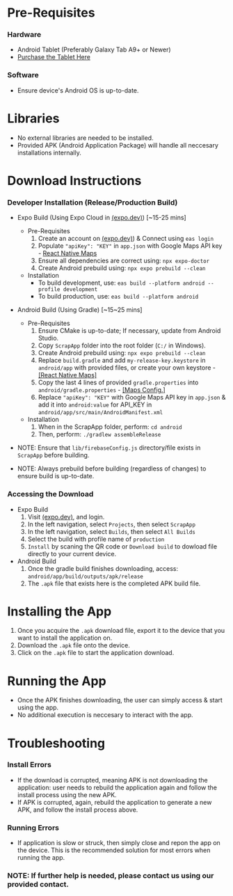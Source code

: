 # Pre-Requisites
### Hardware
  - Android Tablet (Preferably Galaxy Tab A9+ or Newer) <br>
  - [Purchase the Tablet Here](https://www.amazon.com/SAMSUNG-Android-Speakers-Upgraded-Graphite/dp/B0CLF3VPMV?tag=googhydr-20&source=dsa&hvcampaign=electronics&gbraid=0AAAAA-b0EosaL1JePXRt0olLzoyRqaGP6&gclid=Cj0KCQjw2ZfABhDBARIsAHFTxGzHadUVNLCBMxvn6oQlxMN39TdUmvcu2mOzkYthpyO7RDxR7TaJ8QcaAm2YEALw_wcB&th=1)
### Software
  - Ensure device's Android OS is up-to-date.

# Libraries
- No external libraries are needed to be installed.
- Provided APK (Android Application Package) will handle all neccesary installations internally.

# Download Instructions
### Developer Installation (Release/Production Build)
<!-- Assuming you have all the necessary modules and ADK installed. -->
- Expo Build (Using Expo Cloud in [(expo.dev)](https://expo.dev)) [~15-25 mins]
  - Pre-Requisites
    1. Create an account on [(expo.dev)](https://expo.dev)) & Connect using `eas login`
    2. Populate `"apiKey": "KEY"` in `app.json` with Google Maps API key - [React Native Maps](https://docs.expo.dev/versions/latest/sdk/map-view/#create-an-api-key)
    3. Ensure all dependencies are correct using: `npx expo-doctor`
    4. Create Android prebuild using: `npx expo prebuild --clean`
  - Installation
    - To build development, use: `eas build --platform android --profile development`
    - To build production, use: `eas build --platform android`

- Android Build (Using Gradle) [~15~25 mins]
  - Pre-Requisites
    1. Ensure CMake is up-to-date; If necessary, update from Android Studio.
    2. Copy `ScrapApp` folder into the root folder (`C:/` in Windows).
    3. Create Android prebuild using: `npx expo prebuild --clean`
    4. Replace `build.gradle` and add `my-release-key.keystore` in `android/app` with provided files, or create your own keystore - [[React Native Maps]](https://docs.expo.dev/versions/latest/sdk/map-view/#create-an-api-key)
    5. Copy the last 4 lines of provided `gradle.properties` into `android/gradle.properties` - [[Maps Config.]](https://docs.expo.dev/guides/local-app-production/)
    6. Replace `"apiKey": "KEY"` with Google Maps API key in `app.json` & add it into `android:value` for API_KEY in `android/app/src/main/AndroidManifest.xml` 
  - Installation
      1. When in the ScrapApp folder, perform: `cd android`
      2. Then, perform: `./gradlew assembleRelease`

- NOTE: Ensure that `lib/firebaseConfig.js` directory/file exists in `ScrapApp` before building.
- NOTE: Always prebuild before building (regardless of changes) to ensure build is up-to-date.
### Accessing the Download
- Expo Build
  1. Visit [(expo.dev)](https://expo.dev), and login.
  2. In the left navigation, select `Projects`, then select `ScrapApp`
  3. In the left navigation, select `Builds`, then select `All Builds`
  4. Select the build with profile name of `production`
  5. `Install` by scaning the QR code or `Download build` to dowload file directly to your current device.
- Android Build
  1. Once the gradle build finishes downloading, access: `android/app/build/outputs/apk/release`
  2. The `.apk` file that exists here is the completed APK build file.

# Installing the App
1. Once you acquire the `.apk` download file, export it to the device that you want to install the application on.
2. Download the `.apk` file onto the device.
3. Click on the `.apk` file to start the application download.

# Running the App
- Once the APK finishes downloading, the user can simply access & start using the app.
- No additional execution is neccesary to interact with the app.

# Troubleshooting
### Install Errors
- If the download is corrupted, meaning APK is not downloading the application: user needs to rebuild the application again and follow the install process using the new APK.
- If APK is corrupted, again, rebuild the application to generate a new APK, and follow the install process above.
### Running Errors
- If application is slow or struck, then simply close and repon the app on the device. This is the recommended solution for most errors when running the app.

### NOTE: If further help is needed, please contact us using our provided contact.